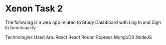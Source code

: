 # Xenon Task 2

The following is a web app related to Study Dashboard with Log In and Sign In functionality

Technologies Used Are:
React
React Router
Express 
MongoDB
NodeJS



